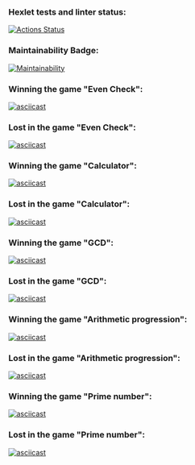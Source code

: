 ### Hexlet tests and linter status:
[![Actions Status](https://github.com/KulikovDenis/python-project-49/workflows/hexlet-check/badge.svg)](https://github.com/KulikovDenis/python-project-49/actions)

### Maintainability Badge:
[![Maintainability](https://api.codeclimate.com/v1/badges/c707e6ad99e2fd43ad98/maintainability)](https://codeclimate.com/github/KulikovDenis/python-project-49/maintainability)

### Winning the game "Even Check":
[![asciicast](https://asciinema.org/a/603473.svg)](https://asciinema.org/a/603473)

### Lost in the game "Even Check":
[![asciicast](https://asciinema.org/a/603476.svg)](https://asciinema.org/a/603476)

### Winning the game "Calculator":
[![asciicast](https://asciinema.org/a/603636.svg)](https://asciinema.org/a/603636)

### Lost in the game "Calculator":
[![asciicast](https://asciinema.org/a/603637.svg)](https://asciinema.org/a/603637)

### Winning the game "GCD":
[![asciicast](https://asciinema.org/a/603773.svg)](https://asciinema.org/a/603773)

### Lost in the game "GCD":
[![asciicast](https://asciinema.org/a/603774.svg)](https://asciinema.org/a/603774)

### Winning the game "Arithmetic progression":
[![asciicast](https://asciinema.org/a/603841.svg)](https://asciinema.org/a/603841)

### Lost in the game "Arithmetic progression":
[![asciicast](https://asciinema.org/a/603842.svg)](https://asciinema.org/a/603842)

### Winning the game "Prime number":
[![asciicast](https://asciinema.org/a/604219.svg)](https://asciinema.org/a/604219)

### Lost in the game "Prime number":
[![asciicast](https://asciinema.org/a/604220.svg)](https://asciinema.org/a/604220)
